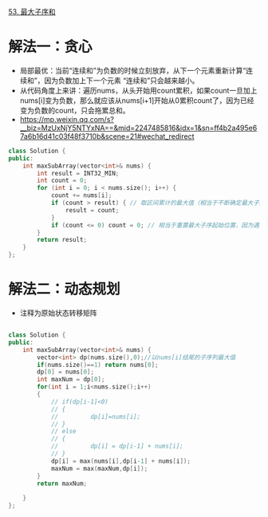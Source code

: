 [53. 最大子序和](https://leetcode-cn.com/problems/maximum-subarray/description/)



# 解法一：贪心
- 局部最优：当前“连续和”为负数的时候立刻放弃，从下一个元素重新计算“连续和”，因为负数加上下一个元素 “连续和”只会越来越小。
- 从代码角度上来讲：遍历nums，从头开始用count累积，如果count一旦加上nums[i]变为负数，那么就应该从nums[i+1]开始从0累积count了，因为已经变为负数的count，只会拖累总和。
- https://mp.weixin.qq.com/s?__biz=MzUxNjY5NTYxNA==&mid=2247485816&idx=1&sn=ff4b2a495e67a6b16d41c03f48f3710b&scene=21#wechat_redirect
```C++
class Solution {
public:
    int maxSubArray(vector<int>& nums) {
        int result = INT32_MIN;
        int count = 0;
        for (int i = 0; i < nums.size(); i++) {
            count += nums[i];
            if (count > result) { // 取区间累计的最大值（相当于不断确定最大子序终止位置）
                result = count;
            }
            if (count <= 0) count = 0; // 相当于重置最大子序起始位置，因为遇到负数一定是拉低总和
        }
        return result;
    }
};
```

# 解法二：动态规划
- 注释为原始状态转移矩阵
```c++

class Solution {
public:
    int maxSubArray(vector<int>& nums) {
        vector<int> dp(nums.size(),0);//以nums[i]结尾的子序列最大值
        if(nums.size()==1) return nums[0];
        dp[0] = nums[0];
        int maxNum = dp[0];
        for(int i = 1;i<nums.size();i++)
        {
            // if(dp[i-1]<0) 
            // {
            //         dp[i]=nums[i];
            // }
            // else
            // {
            //         dp[i] = dp[i-1] + nums[i];
            // }
            dp[i] = max(nums[i],dp[i-1] + nums[i]);
            maxNum = max(maxNum,dp[i]);
        }
        return maxNum;
        
    }
};
```

